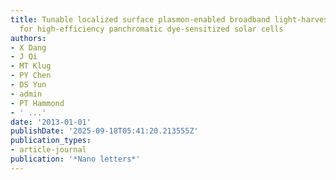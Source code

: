 ```yaml
---
title: Tunable localized surface plasmon-enabled broadband light-harvesting enhancement
  for high-efficiency panchromatic dye-sensitized solar cells
authors:
- X Dang
- J Qi
- MT Klug
- PY Chen
- DS Yun
- admin
- PT Hammond
- ' ...'
date: '2013-01-01'
publishDate: '2025-09-18T05:41:20.213555Z'
publication_types:
- article-journal
publication: '*Nano letters*'
---
```

